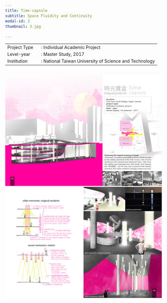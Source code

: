 ```yaml
---
title: Time-capsule
subtitle: Space Fluidity and Continuity
modal-id: 3
thumbnail: 3.jpg

---
```

<table>
    <tbody>
        <tr>
            <td>
                Project Type&nbsp;&nbsp;&nbsp;
            </td>
            <td>
                : Individual Academic Project
            </td>
        </tr>
        <tr>
            <td>
                Level-year
            </td>
            <td>
                : Master Study, 2017
            </td>
        </tr>
        <tr>
            <td>
                Institution
            </td>
            <td>
                : National Taiwan University of Science and Technology
            </td>
        </tr>
    </tbody>
</table>
<br>
<img src="images/portfolio/3/3A.jpg" class="img-responsive img-centered" alt="Time-capsule">
<img src="images/portfolio/3/3B.jpg" class="img-responsive img-centered" alt="Time-capsule">
